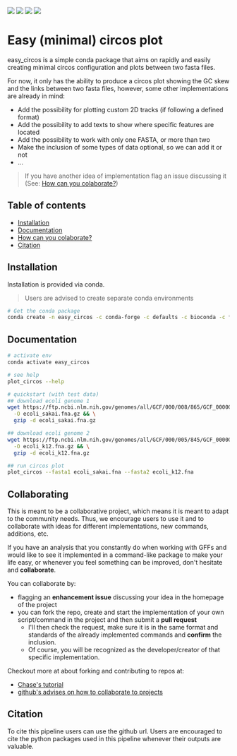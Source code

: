![](https://anaconda.org/falmeida/easy_circos/badges/version.svg) ![](https://anaconda.org/falmeida/easy_circos/badges/latest_release_date.svg) ![](https://anaconda.org/falmeida/easy_circos/badges/platforms.svg) ![](https://anaconda.org/falmeida/easy_circos/badges/installer/conda.svg)

# Easy (minimal) circos plot

easy_circos is a simple conda package that aims on rapidly and easily creating minimal circos configuration and plots between two fasta files.

For now, it only has the ability to produce a circos plot showing the GC skew and the links between two fasta files, however, some other implementations are already in mind:

* Add the possibility for plotting custom 2D tracks (if following a defined format)
* Add the possibility to add texts to show where specific features are located
* Add the possibility to work with only one FASTA, or more than two
* Make the inclusion of some types of data optional, so we can add it or not
* ...

> If you have another idea of implementation flag an issue discussing it (See: [How can you colaborate?](https://github.com/fmalmeida/easy_circos#collaborating))

## Table of contents

* [Installation](https://github.com/fmalmeida/easy_circos#installation)
* [Documentation](https://github.com/fmalmeida/easy_circos#documentation)
* [How can you colaborate?](https://github.com/fmalmeida/easy_circos#collaborating)
* [Citation](https://github.com/fmalmeida/easy_circos#citation)

## Installation

Installation is provided via conda.

> Users are advised to create separate conda environments

```bash
# Get the conda package
conda create -n easy_circos -c conda-forge -c defaults -c bioconda -c falmeida -c anaconda easy_circos
```

## Documentation

```bash
# activate env
conda activate easy_circos

# see help
plot_circos --help

# quickstart (with test data)
## download ecoli genome 1
wget https://ftp.ncbi.nlm.nih.gov/genomes/all/GCF/000/008/865/GCF_000008865.2_ASM886v2/GCF_000008865.2_ASM886v2_genomic.fna.gz \
  -O ecoli_sakai.fna.gz && \
  gzip -d ecoli_sakai.fna.gz

## download ecoli genome 2
wget https://ftp.ncbi.nlm.nih.gov/genomes/all/GCF/000/005/845/GCF_000005845.2_ASM584v2/GCF_000005845.2_ASM584v2_genomic.fna.gz \
  -O ecoli_k12.fna.gz && \
  gzip -d ecoli_k12.fna.gz

## run circos plot
plot_circos --fasta1 ecoli_sakai.fna --fasta2 ecoli_k12.fna
```

## Collaborating

This is meant to be a collaborative project, which means it is meant to adapt to the community needs. Thus, we encourage users to use it and to collaborate with ideas for different implementations, new commands, additions, etc.

If you have an analysis that you constantly do when working with GFFs and would like to see it implemented in a command-like package to make your life easy, or whenever you feel something can be improved, don't hesitate and **collaborate**.

You can collaborate by:

* flagging an **enhancement issue** discussing your idea in the homepage of the project
* you can fork the repo, create and start the implementation of your own script/command in the project and then submit a **pull request**
    * I'll then check the request, make sure it is in the same format and standards of the already implemented commands and **confirm** the inclusion.
    * Of course, you will be recognized as the developer/creator of that specific implementation.

Checkout more at about forking and contributing to repos at:

* [Chase's tutorial](https://gist.github.com/Chaser324/ce0505fbed06b947d962)
* [github's advises on how to collaborate to projects](https://docs.github.com/en/free-pro-team@latest/github/collaborating-with-issues-and-pull-requests)

## Citation

To cite this pipeline users can use the github url. Users are encouraged to cite the python packages used in this pipeline whenever their outputs are valuable.
